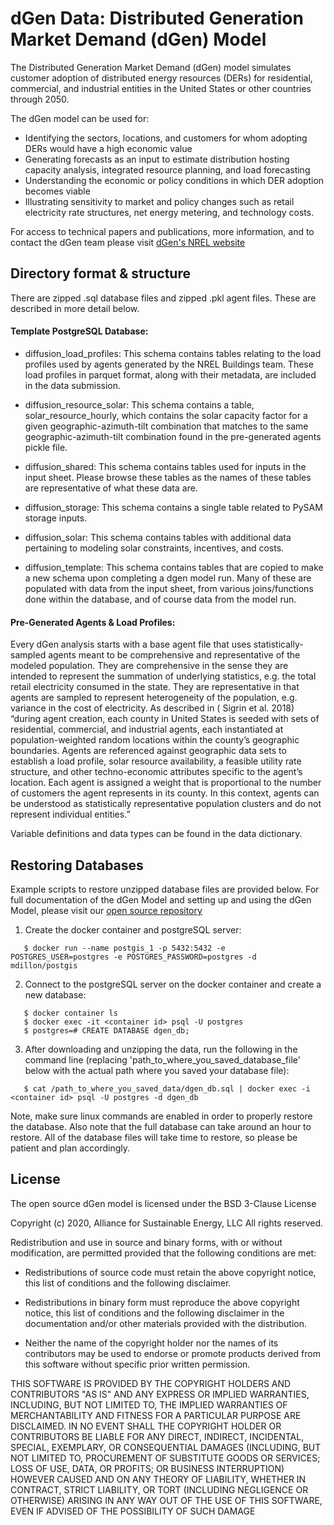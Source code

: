 # dGen Data: Distributed Generation Market Demand (dGen) Model

The Distributed Generation Market Demand (dGen) model simulates customer adoption of distributed energy resources (DERs) for residential, commercial, and industrial entities in the United States or other countries through 2050. 

The dGen model can be used for:
- Identifying the sectors, locations, and customers for whom adopting DERs would have a high economic value
- Generating forecasts as an input to estimate distribution hosting capacity analysis, integrated resource planning, and load forecasting
- Understanding the economic or policy conditions in which DER adoption becomes viable
- Illustrating sensitivity to market and policy changes such as retail electricity rate structures, net energy metering, and technology costs.

For access to technical papers and publications, more information, and to contact the dGen team please visit [dGen's NREL website](https://www.nrel.gov/analysis/dgen/) 



## Directory format & structure

There are zipped .sql database files and zipped .pkl agent files. These are described in more detail below.



#### Template PostgreSQL Database:

- diffusion_load_profiles: This schema contains tables relating to the load profiles used by agents generated by the NREL Buildings team. These load profiles in parquet format, along with their metadata, are included in the data submission.

- diffusion_resource_solar: This schema contains a table, solar_resource_hourly, which contains the solar capacity factor for a given geographic-azimuth-tilt combination that matches to the same geographic-azimuth-tilt combination found in the pre-generated agents pickle file.

- diffusion_shared: This schema contains tables used for inputs in the input sheet. Please browse these tables as the names of these tables are representative of what these data are.

- diffusion_storage: This schema contains a single table related to PySAM storage inputs.

- diffusion_solar: This schema contains tables with additional data pertaining to modeling solar
constraints, incentives, and costs.

- diffusion_template: This schema contains tables that are copied to make a new schema upon
completing a dgen model run. Many of these are populated with data from the input sheet, from various joins/functions done within the database, and of course data from the model run.


#### Pre-Generated Agents & Load Profiles:

Every dGen analysis starts with a base agent file that uses statistically-sampled agents meant to be comprehensive and representative of the modeled population. They are comprehensive in the sense they are intended to represent the summation of underlying statistics, e.g. the total retail electricity consumed in the state. They are representative in that agents are sampled to represent heterogeneity of the population, e.g. variance in the cost of electricity. As described in ( Sigrin et al. 2018) “during agent creation, each county in United States is seeded with sets of residential, commercial, and industrial agents, each instantiated at population-weighted random locations within the county’s geographic boundaries. Agents are referenced against geographic data sets to establish a load profile, solar resource availability, a feasible utility rate structure, and other techno-economic attributes specific to the agent’s location. Each agent is assigned a weight that is proportional to the number of customers the agent represents in its county. In this context, agents can be understood as statistically representative population clusters and do not represent individual entities.”

Variable definitions and data types can be found in the data dictionary.



## Restoring Databases

Example scripts to restore unzipped database files are provided below. For full documentation of the dGen Model and setting up and using the dGen Model, please visit our [open source repository](https://github.com/NREL/dgen)

1. Create the docker container and postgreSQL server:

```
   $ docker run --name postgis_1 -p 5432:5432 -e POSTGRES_USER=postgres -e POSTGRES_PASSWORD=postgres -d mdillon/postgis
```

2. Connect to the postgreSQL server on the docker container and create a new database:

```
   $ docker container ls
   $ docker exec -it <container id> psql -U postgres
   $ postgres=# CREATE DATABASE dgen_db;
```

3. After downloading and unzipping the data, run the following in the command line (replacing 'path_to_where_you_saved_database_file' below with the actual path where you saved your database file): 

```
   $ cat /path_to_where_you_saved_data/dgen_db.sql | docker exec -i <container id> psql -U postgres -d dgen_db
```

Note, make sure linux commands are enabled in order to properly restore the database. 
Also note that the full database can take around an hour to restore. All of the database files will take time to restore, so please be patient and plan accordingly.


## License


The open source dGen model is licensed under the BSD 3-Clause License

Copyright (c) 2020, Alliance for Sustainable Energy, LLC
All rights reserved.

Redistribution and use in source and binary forms, with or without
modification, are permitted provided that the following conditions are met:

* Redistributions of source code must retain the above copyright notice, this
  list of conditions and the following disclaimer.

* Redistributions in binary form must reproduce the above copyright notice,
  this list of conditions and the following disclaimer in the documentation
  and/or other materials provided with the distribution.

* Neither the name of the copyright holder nor the names of its
  contributors may be used to endorse or promote products derived from
  this software without specific prior written permission.

THIS SOFTWARE IS PROVIDED BY THE COPYRIGHT HOLDERS AND CONTRIBUTORS "AS IS"
AND ANY EXPRESS OR IMPLIED WARRANTIES, INCLUDING, BUT NOT LIMITED TO, THE
IMPLIED WARRANTIES OF MERCHANTABILITY AND FITNESS FOR A PARTICULAR PURPOSE ARE
DISCLAIMED. IN NO EVENT SHALL THE COPYRIGHT HOLDER OR CONTRIBUTORS BE LIABLE
FOR ANY DIRECT, INDIRECT, INCIDENTAL, SPECIAL, EXEMPLARY, OR CONSEQUENTIAL
DAMAGES (INCLUDING, BUT NOT LIMITED TO, PROCUREMENT OF SUBSTITUTE GOODS OR
SERVICES; LOSS OF USE, DATA, OR PROFITS; OR BUSINESS INTERRUPTION) HOWEVER
CAUSED AND ON ANY THEORY OF LIABILITY, WHETHER IN CONTRACT, STRICT LIABILITY,
OR TORT (INCLUDING NEGLIGENCE OR OTHERWISE) ARISING IN ANY WAY OUT OF THE USE
OF THIS SOFTWARE, EVEN IF ADVISED OF THE POSSIBILITY OF SUCH DAMAGE
